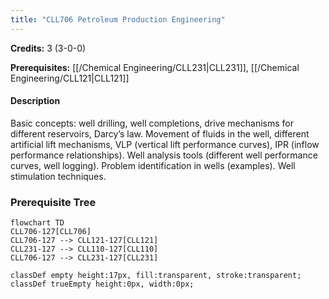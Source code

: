 ```yaml
---
title: "CLL706 Petroleum Production Engineering"
---
```

**Credits:** 3 (3-0-0)

**Prerequisites:** [[/Chemical Engineering/CLL231|CLL231]], [[/Chemical Engineering/CLL121|CLL121]]

#### Description
Basic concepts: well drilling, well completions, drive mechanisms for different reservoirs, Darcy’s law. Movement of fluids in the well, different artificial lift mechanisms, VLP (vertical lift performance curves), IPR (inflow performance relationships). Well analysis tools (different well performance curves, well logging). Problem identification in wells (examples). Well stimulation techniques.

### Prerequisite Tree

```mermaid
flowchart TD
CLL706-127[CLL706]
CLL706-127 --> CLL121-127[CLL121]
CLL231-127 --> CLL110-127[CLL110]
CLL706-127 --> CLL231-127[CLL231]

classDef empty height:17px, fill:transparent, stroke:transparent;
classDef trueEmpty height:0px, width:0px;
```